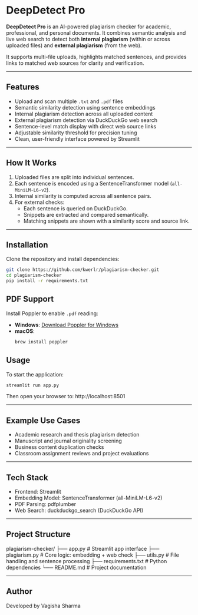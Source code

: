 # DeepDetect Pro

**DeepDetect Pro** is an AI-powered plagiarism checker for academic, professional, and personal documents. It combines semantic analysis and live web search to detect both **internal plagiarism** (within or across uploaded files) and **external plagiarism** (from the web).

It supports multi-file uploads, highlights matched sentences, and provides links to matched web sources for clarity and verification.

---

## Features

- Upload and scan multiple `.txt` and `.pdf` files
- Semantic similarity detection using sentence embeddings
- Internal plagiarism detection across all uploaded content
- External plagiarism detection via DuckDuckGo web search
- Sentence-level match display with direct web source links
- Adjustable similarity threshold for precision tuning
- Clean, user-friendly interface powered by Streamlit

---

## How It Works

1. Uploaded files are split into individual sentences.
2. Each sentence is encoded using a SentenceTransformer model (`all-MiniLM-L6-v2`).
3. Internal similarity is computed across all sentence pairs.
4. For external checks:
   - Each sentence is queried on DuckDuckGo.
   - Snippets are extracted and compared semantically.
   - Matching snippets are shown with a similarity score and source link.

---

## Installation

Clone the repository and install dependencies:

```bash
git clone https://github.com/kwerlr/plagiarism-checker.git
cd plagiarism-checker
pip install -r requirements.txt
```

## PDF Support

Install Poppler to enable `.pdf` reading:

- **Windows**: [Download Poppler for Windows](http://blog.alivate.com.au/poppler-windows/)
- **macOS**:  
  ```bash
  brew install poppler

## Usage

To start the application:
```bash
streamlit run app.py
```
Then open your browser to: http://localhost:8501

---

## Example Use Cases

- Academic research and thesis plagiarism detection
- Manuscript and journal originality screening
- Business content duplication checks
- Classroom assignment reviews and project evaluations

---

## Tech Stack

- Frontend: Streamlit
- Embedding Model: SentenceTransformer (all-MiniLM-L6-v2)
- PDF Parsing: pdfplumber
- Web Search: duckduckgo_search (DuckDuckGo API)

---

## Project Structure

plagiarism-checker/
├── app.py             # Streamlit app interface
├── plagiarism.py      # Core logic: embedding + web check
├── utils.py           # File handling and sentence processing
├── requirements.txt   # Python dependencies
└── README.md          # Project documentation


---

## Author

Developed by Vagisha Sharma
